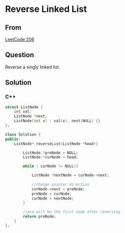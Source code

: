 # Reverse Linked List



## From

[LeetCode 206](https://leetcode.com/problems/reverse-linked-list/description/)



## Question

Reverse a singly linked list.



## Solution  

### C++

```c++
struct ListNode {
    int val;
    ListNode *next;
    ListNode(int x) : val(x), next(NULL) {}
};

class Solution {
public:
    ListNode* reverseList(ListNode *head){

        ListNode *preNode = NULL;
        ListNode *curNode = head;

        while ( curNode != NULL){

            ListNode *nextNode = curNode->next;
           
            //change pointer direction
            curNode->next = preNode;
            preNode = curNode;
            curNode = nextNode;
        }

        //pre will be the first node after reversing
        return preNode;
    }
};
```

